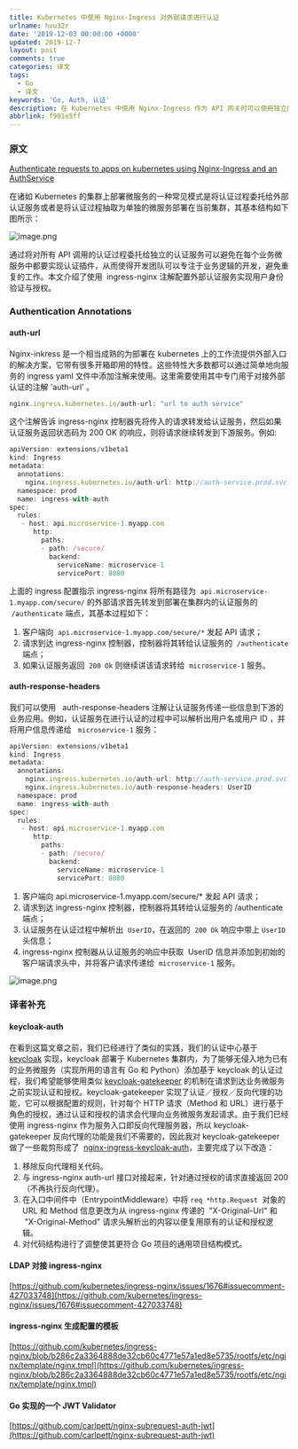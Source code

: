 ```yaml
---
title: Kubernetes 中使用 Nginx-Ingress 对外部请求进行认证
urlname: hvu32r
date: '2019-12-03 00:00:00 +0000'
updated: 2019-12-7
layout: post
comments: true
categories: 译文
tags:
  - Go
  - 译文
keywords: 'Go, Auth, 认证'
description: 在 Kubernetes 中使用 Nginx-Ingress 作为 API 网关时可以使用独立的认证服务将认证逻辑从业务代码中解耦出来。
abbrlink: f901e5ff
---
```


### 原文

[Authenticate requests to apps on kubernetes using Nginx-Ingress and an AuthService](https://medium.com/@ankit.wal/authenticate-requests-to-apps-on-kubernetes-using-nginx-ingress-and-an-authservice-37bf189670ee)

在诸如 Kubernetes 的集群上部署微服务的一种常见模式是将认证过程委托给外部认证服务或者是将认证过程抽取为单独的微服务部署在当前集群，其基本结构如下图所示：

![image.png](https://cdn.nlark.com/yuque/0/2019/png/182657/1575344848404-ec7c7588-8044-46e0-a3f8-46d682a8329c.png#align=left&display=inline&height=1058&name=image.png&originHeight=1058&originWidth=1246&size=76582&status=done&style=none&width=1246)

通过将对所有 API 调用的认证过程委托给独立的认证服务可以避免在每个业务微服务中都要实现认证插件，从而使得开发团队可以专注于业务逻辑的开发，避免重复的工作。本文介绍了使用  ingress-nginx 注解配置外部认证服务实现用户身份验证与授权。

### Authentication Annotations

#### auth-url

Nginx-inkress 是一个相当成熟的为部署在 kubernetes 上的工作流提供外部入口的解决方案，它带有很多开箱即用的特性。这些特性大多数都可以通过简单地向服务的 ingress yaml 文件中添加注解来使用。这里需要使用其中专门用于对接外部认证的注解 'auth-url' 。

```javascript
nginx.ingress.kubernetes.io/auth-url: "url to auth service"
```

这个注解告诉 ingress-nginx 控制器先将传入的请求转发给认证服务，然后如果认证服务返回状态码为 200 OK 的响应，则将请求继续转发到下游服务。例如:

```javascript
apiVersion: extensions/v1beta1
kind: Ingress
metadata:
  annotations:
    nginx.ingress.kubernetes.io/auth-url: http://auth-service.prod.svc.cluster.local/authenticate
  namespace: prod
  name: ingress-with-auth
spec:
  rules:
   - host: api.microservice-1.myapp.com
      http:
        paths:
        - path: /secure/
          backend:
            serviceName: microservice-1
            servicePort: 8080
```

上面的 ingress 配置指示 ingress-nginx 将所有路径为  `api.microservice-1.myapp.com/secure/` 的外部请求首先转发到部署在集群内的认证服务的  `/authenticate` 端点，其基本过程如下：

1. 客户端向  `api.microservice-1.myapp.com/secure/*` 发起 API 请求；
1. 请求到达 ingress-nginx 控制器，控制器将其转给认证服务的  `/authenticate` 端点；
1. 如果认证服务返回  `200 Ok` 则继续讲该请求转给  `microservice-1` 服务。

#### auth-response-headers

我们可以使用   auth-response-headers 注解让认证服务传递一些信息到下游的业务应用。例如，认证服务在进行认证的过程中可以解析出用户名或用户 ID ，并将用户信息传递给   `microservice-1` 服务：

```javascript
apiVersion: extensions/v1beta1
kind: Ingress
metadata:
  annotations:
    nginx.ingress.kubernetes.io/auth-url: http://auth-service.prod.svc.cluster.local/authenticate
    nginx.ingress.kubernetes.io/auth-response-headers: UserID
  namespace: prod
  name: ingress-with-auth
spec:
  rules:
   - host: api.microservice-1.myapp.com
      http:
        paths:
        - path: /secure/
          backend:
            serviceName: microservice-1
            servicePort: 8080
```

1. 客户端向 api.microservice-1.myapp.com/secure/\* 发起 API 请求；
1. 请求到达 ingress-nginx 控制器，控制器将其转给认证服务的 /authenticate 端点；
1. 认证服务在认证过程中解析出  `UserID`，在返回的  `200 Ok` 响应中带上 `UserID` 头信息；
1. ingress-nginx 控制器从认证服务的响应中获取  UserID 信息并添加到初始的客户端请求头中，并将客户请求传递给  `microservice-1` 服务。

![image.png](https://cdn.nlark.com/yuque/0/2019/png/182657/1575347734772-e086bf98-4064-49c8-9f46-6f951898dc86.png#align=left&display=inline&height=1064&name=image.png&originHeight=1064&originWidth=1248&size=81349&status=done&style=none&width=1248)

### 译者补充

#### keycloak-auth

在看到这篇文章之前，我们已经进行了类似的实践，我们的认证中心基于 [keycloak](https://github.com/keycloak/keycloak) 实现，keycloak 部署于 Kubernetes 集群内，为了能够无侵入地为已有的业务微服务（实现所用的语言有 Go 和 Python）添加基于 keycloak 的认证过程，我们希望能够使用类似 [keycloak-gatekeeper](https://github.com/keycloak/keycloak-gatekeeper) 的机制在请求到达业务微服务之前实现认证和授权。keycloak-gatekeeper 实现了认证／授权／反向代理的功能，它可以根据配置的规则，针对每个 HTTP 请求（Method 和 URL）进行基于角色的授权，通过认证和授权的请求会代理向业务微服务发起请求。由于我们已经使用 ingress-nginx 作为服务入口即反向代理服务器，所以 keycloak-gatekeeper 反向代理的功能是我们不需要的，因此我对 keycloak-gatekeeper 做了一些裁剪形成了  [nginx-ingress-keycloak-auth](https://github.com/XiaYinchang/nginx-ingress-keycloak-auth)，主要完成了以下改造：

1. 移除反向代理相关代码。
1. 与 ingress-nginx auth-url 接口对接起来，针对通过授权的请求直接返回 200（不再执行反向代理）。
1. 在入口中间件中（EntrypointMiddleware）中将 `req *http.Request`  对象的 URL 和 Method 信息更改为从 ingress-nginx 传递的  "X-Original-Url" 和  "X-Original-Method" 请求头解析出的内容以便复用原有的认证和授权逻辑。
1. 对代码结构进行了调整使其更符合 Go 项目的通用项目结构模式。

#### LDAP 对接 ingress-nginx

[https://github.com/kubernetes/ingress-nginx/issues/1676#issuecomment-427033748](https://github.com/kubernetes/ingress-nginx/issues/1676#issuecomment-427033748)

#### ingress-nginx 生成配置的模板

[https://github.com/kubernetes/ingress-nginx/blob/b286c2a3364888de32cb60c4771e57a1ed8e5735/rootfs/etc/nginx/template/nginx.tmpl](https://github.com/kubernetes/ingress-nginx/blob/b286c2a3364888de32cb60c4771e57a1ed8e5735/rootfs/etc/nginx/template/nginx.tmpl)

#### Go 实现的一个 JWT Validator 

[https://github.com/carlpett/nginx-subrequest-auth-jwt](https://github.com/carlpett/nginx-subrequest-auth-jwt)
